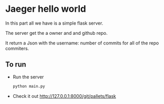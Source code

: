 Jaeger hello world
==================

In this part all we have is a simple flask server.

The server get the a owner and and github repo.

It return a Json with the username: number of commits for all of the repo commiters.

To run
------

* Run the server
    ```bash
    python main.py
    ```
* Check it out http://127.0.0.1:8000/git/pallets/flask
            
